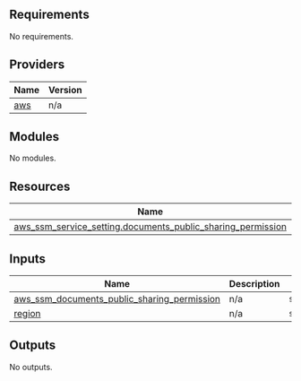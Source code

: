 <!-- BEGIN_TF_DOCS -->
## Requirements

No requirements.

## Providers

| Name | Version |
|------|---------|
| <a name="provider_aws"></a> [aws](#provider\_aws) | n/a |

## Modules

No modules.

## Resources

| Name | Type |
|------|------|
| [aws_ssm_service_setting.documents_public_sharing_permission](https://registry.terraform.io/providers/hashicorp/aws/latest/docs/resources/ssm_service_setting) | resource |

## Inputs

| Name | Description | Type | Default | Required |
|------|-------------|------|---------|:--------:|
| <a name="input_aws_ssm_documents_public_sharing_permission"></a> [aws\_ssm\_documents\_public\_sharing\_permission](#input\_aws\_ssm\_documents\_public\_sharing\_permission) | n/a | `string` | n/a | yes |
| <a name="input_region"></a> [region](#input\_region) | n/a | `string` | n/a | yes |

## Outputs

No outputs.
<!-- END_TF_DOCS -->